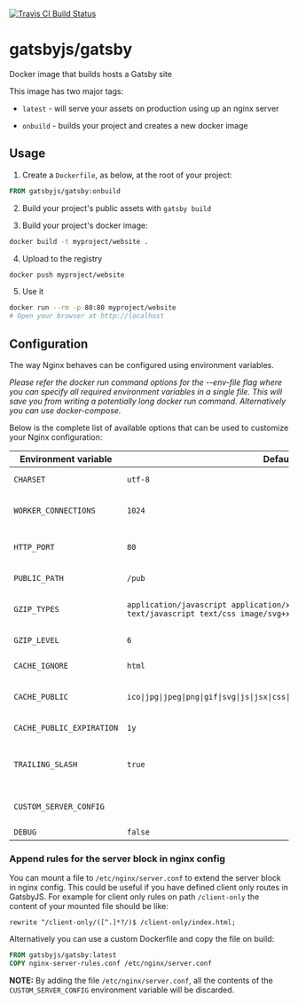 [![Travis CI Build Status](https://travis-ci.org/gatsbyjs/gatsby-docker.svg?branch=master)](https://travis-ci.org/gatsbyjs/gatsby-docker)

# gatsbyjs/gatsby
Docker image that builds hosts a Gatsby site

This image has two major tags:

* `latest` - will serve your assets on production using up an nginx server

* `onbuild` - builds your project and creates a new docker image

## Usage

1. Create a `Dockerfile`, as below, at the root of your project:

  ```Dockerfile
  FROM gatsbyjs/gatsby:onbuild
  ```

2. Build your project's public assets with `gatsby build`

3. Build your project's docker image:

  ```bash
  docker build -t myproject/website .
  ```

4. Upload to the registry

  ```bash
  docker push myproject/website
  ```

5. Use it

  ```bash
  docker run --rm -p 80:80 myproject/website
  # Open your browser at http://localhost
  ```

## Configuration

The way Nginx behaves can be configured using environment variables.

_Please refer the docker run command options for the --env-file flag where you can specify all required environment variables in a single file. This will save you from writing a potentially long docker run command. Alternatively you can use docker-compose._

Below is the complete list of available options that can be used to customize your Nginx configuration:

| Environment variable      | Default                                                                                                      | Description                                                                                                                                                                                                                                                                            |
|---------------------------|--------------------------------------------------------------------------------------------------------------|----------------------------------------------------------------------------------------------------------------------------------------------------------------------------------------------------------------------------------------------------------------------------------------|
| `CHARSET`                 | `utf-8`                                                                                                      | Charset being used in `Content-Type` response header field. See http://nginx.org/en/docs/http/ngx_http_charset_module.html                                                                                                                                                             |
| `WORKER_CONNECTIONS`      | `1024`                                                                                                       | The maximum number of simultaneous connections that can be opened by a worker process. See http://nginx.org/en/docs/ngx_core_module.html#worker_connections                                                                                                                            |
| `HTTP_PORT`               | `80`                                                                                                         | The address and / or port for IP, or the path for a UNIX-domain socket on which the server will accept requests. See http://nginx.org/en/docs/http/ngx_http_core_module.html#listen                                                                                                    |
| `PUBLIC_PATH`             | `/pub`                                                                                                       | The path to the directory from which files are being served. See http://nginx.org/en/docs/http/ngx_http_core_module.html#root                                                                                                                                                          |
| `GZIP_TYPES`              | `application/javascript application/x-javascript application/rss+xml text/javascript text/css image/svg+xml` | MIME types in addition to `text/html` for which gzip compression should be enabled. See http://nginx.org/en/docs/http/ngx_http_gzip_module.html#gzip_types                                                                                                                             |
| `GZIP_LEVEL`              | `6`                                                                                                          | Gzip compression level of a response. See http://nginx.org/en/docs/http/ngx_http_gzip_module.html#gzip_comp_level                                                                                                                                                                      |
| `CACHE_IGNORE`            | `html`                                                                                                       | Regular expression to specify which paths shouldn't be cachable (header `Cache-Control` set to `no-store`).                                                                                                                                                                            |
| `CACHE_PUBLIC`            | `ico\|jpg\|jpeg\|png\|gif\|svg\|js\|jsx\|css\|less\|swf\|eot\|ttf\|otf\|woff\|woff2`                                        | Regular expression to specify which paths should be cachable (headers `Cache-Control` set to `public` and `Expires` set to the value of `$CACHE_PUBLIC_EXPIRATION`).                                                                                                                   |
| `CACHE_PUBLIC_EXPIRATION` | `1y`                                                                                                         | Time to set for header `Expires`. See http://nginx.org/en/docs/http/ngx_http_headers_module.html#expires                                                                                                                                                                               |
| `TRAILING_SLASH`          | `true`                                                                                                       | Specifies if paths should end with a trailing slash or not. Prevents [duplicated content](https://moz.com/learn/seo/duplicate-content) by redirecting requests to URLs ending with a slash to its non-trailing-slash equivalent if set to `true` and the other way around for `false`. |
| `CUSTOM_SERVER_CONFIG`          | ` `                                                                                                       | Need to add some advanced/custom nginx config? No problem, you can inject through this environment variable. **NOTE:** would be discarded if `/etc/nginx/server.conf` is present. |
| `DEBUG`                   | `false`                                                                                                      | If set to `true` the configuration is being printed before the server starts.                                                                                                                                                                                                          |

### Append rules for the server block in nginx config

You can mount a file to `/etc/nginx/server.conf` to extend the server block in nginx config. This could be useful if you have defined client only routes in GatsbyJS. For example for client only rules on path `/client-only` the content of your mounted file should be like:

  ```
  rewrite ^/client-only/([^.]*?/)$ /client-only/index.html;
  ```

Alternatively you can use a custom Dockerfile and copy the file on build:

  ```Dockerfile
  FROM gatsbyjs/gatsby:latest
  COPY nginx-server-rules.conf /etc/nginx/server.conf
  ```
  
**NOTE:** By adding the file `/etc/nginx/server.conf`, all the contents of the `CUSTOM_SERVER_CONFIG` environment variable will be discarded.

